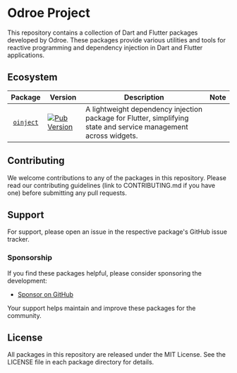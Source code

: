 # Odroe Project

This repository contains a collection of Dart and Flutter packages developed by Odroe. These packages provide various utilities and tools for reactive programming and dependency injection in Dart and Flutter applications.

## Ecosystem

| Package | Version | Description | Note |
|:-------:|---------|-------------|------|
| [`oinject`](pub/oinject/) | [![Pub Version](https://img.shields.io/pub/v/oinject)](https://pub.dev/packages/oinject) | A lightweight dependency injection package for Flutter, simplifying state and service management across widgets. | |

## Contributing

We welcome contributions to any of the packages in this repository. Please read our contributing guidelines (link to CONTRIBUTING.md if you have one) before submitting any pull requests.

## Support

For support, please open an issue in the respective package's GitHub issue tracker.

### Sponsorship

If you find these packages helpful, please consider sponsoring the development:

- [Sponsor on GitHub](https://github.com/sponsors/medz)

Your support helps maintain and improve these packages for the community.

## License

All packages in this repository are released under the MIT License. See the LICENSE file in each package directory for details.
